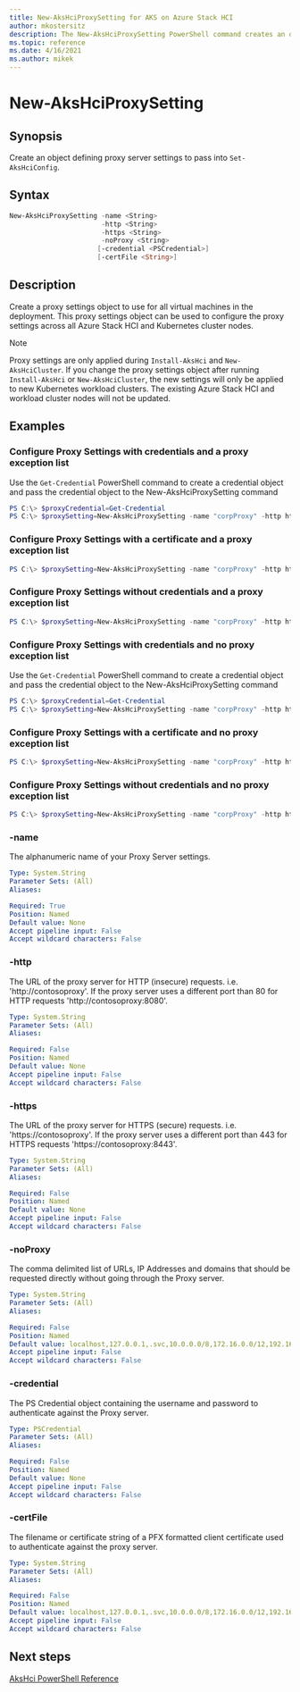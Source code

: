 ```yaml
---
title: New-AksHciProxySetting for AKS on Azure Stack HCI
author: mkostersitz
description: The New-AksHciProxySetting PowerShell command creates an object for a new proxy configuration.
ms.topic: reference
ms.date: 4/16/2021
ms.author: mikek
---
```


# New-AksHciProxySetting

## Synopsis
Create an object defining proxy server settings to pass into `Set-AksHciConfig`.

## Syntax
```powershell
New-AksHciProxySetting -name <String>
                       -http <String>
                       -https <String>
                       -noProxy <String>
                      [-credential <PSCredential>]
                      [-certFile <String>]
```

## Description
Create a proxy settings object to use for all virtual machines in the deployment. This proxy settings object can be used to configure the proxy settings across all Azure Stack HCI and Kubernetes cluster nodes.

> [!Note]
> Proxy settings are only applied during `Install-AksHci` and `New-AksHciCluster`. If you change the proxy settings object after running `Install-AksHci` or `New-AksHciCluster`, the new settings will only be applied to new Kubernetes workload clusters. The existing Azure Stack HCI and workload cluster nodes will not be updated.

## Examples

### Configure Proxy Settings with credentials and a proxy exception list

Use the `Get-Credential` PowerShell command to create a credential object and pass the credential object to the New-AksHciProxySetting command
```powershell
PS C:\> $proxyCredential=Get-Credential
PS C:\> $proxySetting=New-AksHciProxySetting -name "corpProxy" -http http://contosoproxy:8080 -https https://contosoproxy:8443 -noProxy localhost,127.0.0.1,.svc,10.0.0.0/8,172.16.0.0/12,192.168.0.0/16 -credential $proxyCredential
```

### Configure Proxy Settings with a certificate and a proxy exception list
```powershell
PS C:\> $proxySetting=New-AksHciProxySetting -name "corpProxy" -http http://contosoproxy:8080 -https https://contosoproxy:8443 -noProxy localhost,127.0.0.1,.svc,10.0.0.0/8,172.16.0.0/12,192.168.0.0/16 -certFile c:\Temp\proxycert.cer
```

### Configure Proxy Settings without credentials and a proxy exception list
```powershell
PS C:\> $proxySetting=New-AksHciProxySetting -name "corpProxy" -http http://contosoproxy:8080 -https https://contosoproxy:8443 -noProxy localhost,127.0.0.1,.svc,10.0.0.0/8,172.16.0.0/12,192.168.0.0/16

```

### Configure Proxy Settings with credentials and no proxy exception list

Use the `Get-Credential` PowerShell command to create a credential object and pass the credential object to the New-AksHciProxySetting command
```powershell
PS C:\> $proxyCredential=Get-Credential
PS C:\> $proxySetting=New-AksHciProxySetting -name "corpProxy" -http http://contosoproxy:8080 -https https://contosoproxy:8443 -credential $proxyCredential
```

### Configure Proxy Settings with a certificate and no proxy exception list
```powershell
PS C:\> $proxySetting=New-AksHciProxySetting -name "corpProxy" -http http://contosoproxy:8080 -https https://contosoproxy:8443 -certFile c:\Temp\proxycert.cer
```

### Configure Proxy Settings without credentials and no proxy exception list
```powershell
PS C:\> $proxySetting=New-AksHciProxySetting -name "corpProxy" -http http://contosoproxy:8080 -https https://contosoproxy:8443
```


### -name

The alphanumeric name of your Proxy Server settings.

```yaml
Type: System.String
Parameter Sets: (All)
Aliases:

Required: True
Position: Named
Default value: None
Accept pipeline input: False
Accept wildcard characters: False
```

### -http

The URL of the proxy server for HTTP (insecure) requests. i.e. 'http://contosoproxy'.
If the proxy server uses a different port than 80 for HTTP requests 'http://contosoproxy:8080'.

```yaml
Type: System.String
Parameter Sets: (All)
Aliases:

Required: False
Position: Named
Default value: None
Accept pipeline input: False
Accept wildcard characters: False
```

### -https

The URL of the proxy server for HTTPS (secure) requests. i.e. 'https://contosoproxy'.
If the proxy server uses a different port than 443 for HTTPS requests 'https://contosoproxy:8443'.

```yaml
Type: System.String
Parameter Sets: (All)
Aliases:

Required: False
Position: Named
Default value: None
Accept pipeline input: False
Accept wildcard characters: False
```

### -noProxy

The comma delimited list of URLs, IP Addresses and domains that should be requested directly without going through the Proxy server.

```yaml
Type: System.String
Parameter Sets: (All)
Aliases:

Required: False
Position: Named
Default value: localhost,127.0.0.1,.svc,10.0.0.0/8,172.16.0.0/12,192.168.0.0/16
Accept pipeline input: False
Accept wildcard characters: False
```

### -credential

The PS Credential object containing the username and password to authenticate against the Proxy server.

```yaml
Type: PSCredential
Parameter Sets: (All)
Aliases:

Required: False
Position: Named
Default value: None
Accept pipeline input: False
Accept wildcard characters: False
```

### -certFile

The filename or certificate string of a PFX formatted client certificate used to authenticate against the proxy server.

```yaml
Type: System.String
Parameter Sets: (All)
Aliases:

Required: False
Position: Named
Default value: localhost,127.0.0.1,.svc,10.0.0.0/8,172.16.0.0/12,192.168.0.0/16
Accept pipeline input: False
Accept wildcard characters: False
```
## Next steps

[AksHci PowerShell Reference](index.md)